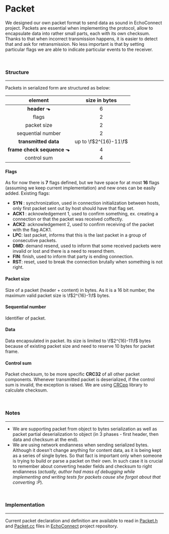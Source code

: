 ﻿# Packet

We designed our own packet format to send data as sound in EchoConnect project.
Packets are essential when implementing the protocol, allow to encapsulate data into rather small parts, each with its own checksum. Thanks to that when incorrect transmission happens, it is easier to detect that and ask for retransmission. No less important is that by setting particular flags we are able to indicate particular events to the receiver.


<br>

### Structure

- - -

Packets in serialized form are structured as below:

| element | size in bytes |
| :---: | :---: |
| **header ⬎** | 6 |
| flags | 2 |
| packet size | 2 |
| sequential number | 2 |
| **transmitted data** | up to \f$2^{16}-11\f$ |
| **frame check sequence ⬎** | 4 |
| control sum | 4 |


#### Flags

As for now there is **7** flags defined, but we have space for at most **16** flags (assuming we keep current implementation) and new ones can be easily added.
Existing flags:
- **SYN** : synchronization, used in connection initialization between hosts, only first packet sent out by host should have that flag set.
- **ACK1** : acknowledgement 1, used to confirm something, ex. creating a connection or that the packet was received coffectly.
- **ACK2**: acknowledgement 2, used to confirm receiving of the packet with the flag ACK1.
- **LPC**: last packet, informs that this is the last packet in a group of consecutive packets.
- **DMD**: demand resend, used to inform that some received packets were invalid or lost and there is a need to resend them.
- **FIN**: finish, used to inform that party is ending connection.
- **RST**: reset, used to break the connection brutally when something is not right.


#### Packet size

Size of a packet (header + content) in bytes. As it is a 16 bit number, the maximum valid packet size is \f$2^{16}-1\f$ bytes.


#### Sequential number

Identifier of packet.


#### Data

Data encapsulated in packet. Its size is limited to \f$2^{16}-11\f$ bytes because of existing packet size and need to reserve 10 bytes for packet frame.


#### Control sum

Packet checksum, to be more specific **CRC32** of all other packet components. Whenever transmitted packet is deserialized, if the control sum is invalid, the exception is raised. We are using [CRCpp](https://github.com/d-bahr/CRCpp/tree/51fbc35ef892e98abe91a51f7320749c929d72bd) library to calculate checksum.


<br>

### Notes

- - -

- We are supporting packet from object to bytes serialization as well as packet partial deserialization to object (in 3 phases - first header, then data and checksum at the end).
- We are using network endianness when sending serialized bytes. Although it doesn't change anything for content data, as it is being kept as a series of single bytes. So that fact is important only when someone is trying to build or parse a packet on their own. In such case it is crucial to remember about converting header fields and checksum to right endianness (_actually, author had mass of debugging while implementing and writing tests for packets cause she forgot about that converting :P_).


<br>

### Implementation

- - -

Current packet declaration and definition are available to read in [Packet.h](https://github.com/Lorak-mmk/EchoConnect/blob/master/libecho/src/Packet.h) and [Packet.cc](https://github.com/Lorak-mmk/EchoConnect/blob/master/libecho/src/Packet.cc) files in [EchoConnect](https://github.com/Lorak-mmk/EchoConnect) project repository.
